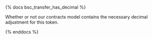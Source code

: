 {% docs bsc_transfer_has_decimal %}

Whether or not our contracts model contains the necessary decimal adjustment for this token. 

{% enddocs %}